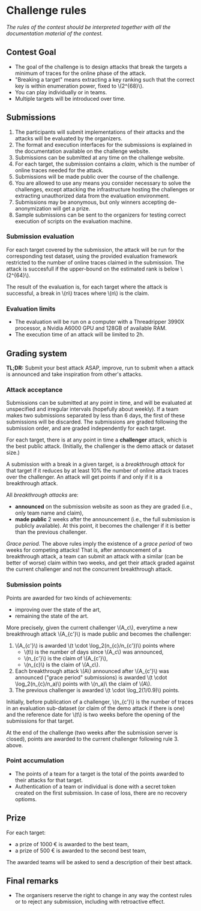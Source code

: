 # Challenge rules

*The rules of the contest should be interpreted together with all the
documentation material of the contest.*

## Contest Goal

- The goal of the challenge is to design attacks that break the targets a
  minimum of traces for the online phase of the attack.
- "Breaking a target" means extracting a key ranking such that the correct key
  is within enumeration power, fixed to \\(2^{68}\\).
- You can play individually or in teams.
- Multiple targets will be introduced over time.

## Submissions

1. The participants will submit implementations of their attacks and the attacks
   will be evaluated by the organizers.
2. The format and execution interfaces for the submissions is explained in the
   documentation available on the challenge website.
3. Submissions can be submitted at any time on the challenge website.
4. For each target, the submission contains a *claim*, which is the number of online traces needed for the attack.
5. Submissions will be made public over the course of the challenge.
6. You are allowed to use any means you consider necessary to solve the
   challenges, except attacking the infrastructure hosting the challenges or
   extracting unauthorized data from the evaluation environment.
7. Submissions may be anonymous, but only winners accepting de-anonymization will get a prize.
8. Sample submissions can be sent to the organizers for testing correct execution of scripts on the evaluation machine.

### Submission evaluation

For each target covered by the submission, the attack will be run for
the corresponding test dataset, using the provided evaluation framework
restricted to the number of online traces claimed in the submission.
The attack is succesfull if the upper-bound on the estimated rank is below
\\(2^{64}\\).

The result of the evaluation is, for each target where the attack is
successful, a break in \\(n\\) traces where \\(n\\) is the claim.

### Evaluation limits

- The evaluation will be run on a computer with a Threadripper 3990X processor, a Nvidia A6000 GPU and 128GB of available RAM.
- The execution time of an attack will be limited to 2h.

## Grading system

**TL;DR:** Submit your best attack ASAP, improve, run to submit when a attack is
announced and take inspiration from other's attacks.

### Attack acceptance 

Submissions can be submitted at any point in time, and will be evaluated at
unspecified and irregular intervals (hopefully about weekly).
If a team makes two submissions separated by less than 6 days, the first of
these submissions will be discarded.
The submissions are graded following the submission order, and are graded independently for each target.

For each target, there is at any point in time a **challenger** attack, which is the best public attack.
(Initially, the challenger is the demo attack or dataset size.)

A submission with a break in a given target, is a *breakthrough attack* for that
target if it reduces by at least 10% the number of online attack traces over
the challenger.
An attack will get points if and only if it is a breakthrough attack.

All *breakthrough attacks* are:

- **announced** on the submission website as soon as they are graded (i.e., only team name and claim),
- **made public** 2 weeks after the announcement (i.e., the full submission is publicly available).
  At this point, it becomes the challenger if it is better than the previous challenger.

*Grace period.*
The above rules imply the existence of a *grace period* of two weeks for competing attacks!
That is, after announcement of a breakthrough attack, a team can submit an
attack with a similar (can be better of worse) claim within two weeks, and get
their attack graded against the current challenger and not the concurrent
breakthrough attack.

### Submission points

Points are awarded for two kinds of achievements:

- improving over the state of the art,
- remaining the state of the art.

More precisely, given the current challenger \\(A_c\\), everytime a new breakthrough attack \\(A_{c'}\\) is made public and becomes the challenger:

1. \\(A_{c'}\\) is awarded \\(t \cdot \log_2(n_{c}/n_{c'})\\) points where
    + \\(t\\) is the number of days since \\(A_c\\) was announced,
    + \\(n_{c'}\\) is the claim of \\(A_{c'}\\),
    + \\(n_{c}\\) is the claim of \\(A_c\\).
2. Each breakthrough attack \\(A\\) announced after \\(A_{c'}\\) was announced ("grace period" submissions) is awarded
  \\(t \cdot \log_2(n_{c}/n_a)\\) points with \\(n_a)\\ the claim of \\(A\\).
3. The previous challenger is awarded \\(t \cdot \log_2(1/0.9)\\) points.

Initially, before publication of a challenger, \\(n_{c'}\\) is the number of traces in
an evaluation sub-dataset (or claim of the demo attack if there is one) and the
reference date for \\(t\\) is two weeks before the opening of the submissions for that target.

At the end of the challenge (two weeks after the submission server is closed),
points are awarded to the current challenger following rule 3. above.

### Point accumulation

- The points of a team for a target is the total of the points awarded to their
  attacks for that target.
- Authentication of a team or individual is done with a secret token created on
  the first submission. In case of loss, there are no recovery optioms.

## Prize

For each target:
- a prize of 1000 € is awarded to the best team,
- a prize of 500 € is awarded to the second best team,

The awarded teams will be asked to send a description of their best attack.

## Final remarks

- The organisers reserve the right to change in any way the contest rules or to reject any submission, including with retroactive effect.

